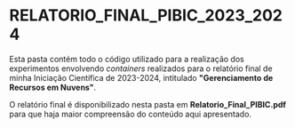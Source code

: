 # RELATORIO_FINAL_PIBIC_2023_2024

Esta pasta contém todo o código utilizado para a realização dos experimentos envolvendo _containers_ realizados para o relatório final de minha Iniciação Científica de 2023-2024, intitulado **"Gerenciamento de Recursos em Nuvens"**.

O relatório final é disponibilizado nesta pasta em **Relatorio_Final_PIBIC.pdf** para que haja maior compreensão do conteúdo aqui apresentado.
